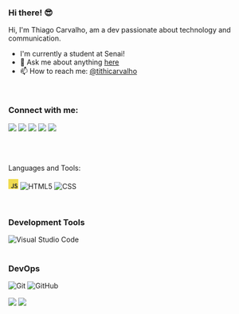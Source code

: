 ### Hi there! 😎

Hi, I'm Thiago Carvalho, am a dev passionate about technology and communication.

-  I'm currently a student at Senai!
- 💬 Ask me about anything [here](https://www.linkedin.com/in/thiago-c-a47428142/detail/contact-info/)
- 📫 How to reach me: [@tithicarvalho](https://www.instagram.com/tithicarvalho/)

<br />

### Connect with me:

<p align="left">

  <a href="#" alt="Gmail">
  <img src="https://img.shields.io/badge/-Gmail-FF0000?style=flat-square&labelColor=FF0000&logo=gmail&logoColor=white&link=tigoabreu@hotmail.com" /></a>

  <a href="#" alt="Linkedin">
  <img src="https://img.shields.io/badge/-Linkedin-0e76a8?style=flat-square&logo=Linkedin&logoColor=white&link=https://www.linkedin.com/in/thiago-c-a47428142/" /></a>

  <a href="#" alt="WhatsApp">
  <img src="https://img.shields.io/badge/-WhatsApp-25d366?style=flat-square&labelColor=25d366&logo=whatsapp&logoColor=white&link=https://api.whatsapp.com/send?phone=5524974039586"/></a>

  <a href="#" alt="Facebook">
  <img src="https://img.shields.io/badge/-Facebook-3b5998?style=flat-square&labelColor=3b5998&logo=facebook&logoColor=white&link=https://www.facebook.com/profile.php?id=100005834169283"/></a>

  <a href="#" alt="Instagram">
  <img src="https://img.shields.io/badge/-Instagram-DF0174?style=flat-square&labelColor=DF0174&logo=instagram&logoColor=white&link=https://www.instagram.com/tithicarvalho/"/></a>
</p>  
<br />
<br />

<p align="left">
Languages and Tools:
</p>

<code><img height="20" src="https://raw.githubusercontent.com/github/explore/80688e429a7d4ef2fca1e82350fe8e3517d3494d/topics/javascript/javascript.png"></code>
  ![HTML5](https://img.shields.io/badge/-HTML5-333333?style=flat&logo=HTML5)
  ![CSS](https://img.shields.io/badge/-CSS-333333?style=flat&logo=CSS3&logoColor=1572B6)

<br />

### Development Tools

![Visual Studio Code](https://img.shields.io/badge/-Visual%20Studio%20Code-333333?style=flat&logo=visual-studio-code&logoColor=007ACC)
<br />
<br />

### DevOps

![Git](https://img.shields.io/badge/-Git-333333?style=flat&logo=git)
![GitHub](https://img.shields.io/badge/-GitHub-333333?style=flat&logo=github)


<img align="center" src="https://github-readme-stats.vercel.app/api?username=thiagocarvalho29&theme=dracula&hide_langs_below=1">


<img align="center" src="https://github-readme-stats.vercel.app/api/top-langs/?username=thiagocarvalho29&theme=dracula&hide_langs_below=1" />
</a>


<!---
thiagocarvalho29/thiagocarvalho29 is a ✨ special ✨ repository because its `README.md` (this file) appears on your GitHub profile.
You can click the Preview link to take a look at your changes.
--->

